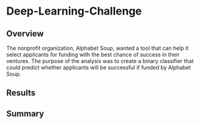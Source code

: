 # Deep-Learning-Challenge


## **Overview**

  The nonprofit organization, Alphabet Soup, wanted a tool that can help it select applicants for funding with the best chance of success in their ventures. The purpose of the analysis was to create a binary classifier that could predict whether applicants will be successful if funded by Alphabet Soup. 

## **Results**

## **Summary**
